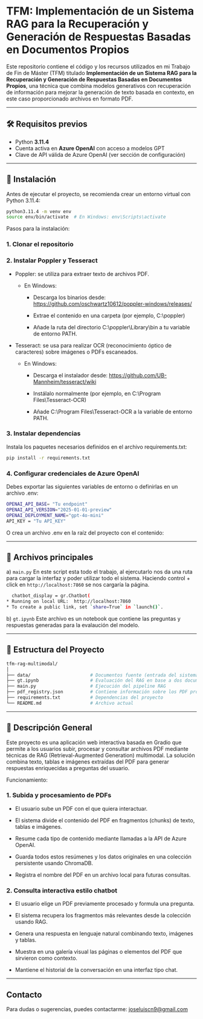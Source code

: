 # TFM: Implementación de un Sistema RAG para la Recuperación y Generación de Respuestas Basadas en Documentos Propios

Este repositorio contiene el código y los recursos utilizados en mi Trabajo de Fin de Máster (TFM) titulado **Implementación de un Sistema RAG para la Recuperación y Generación de Respuestas Basadas en Documentos Propios**, una técnica que combina modelos generativos con recuperación de información para mejorar la generación de texto basada en contexto, en este caso proporcionado archivos en formato PDF.

---

## 🛠 Requisitos previos

- Python **3.11.4**
- Cuenta activa en **Azure OpenAI** con acceso a modelos GPT
- Clave de API válida de Azure OpenAI (ver sección de configuración)

---

## 🚀 Instalación

Antes de ejecutar el proyecto, se recomienda crear un entorno virtual con Python 3.11.4:

```bash
python3.11.4 -m venv env
source env/bin/activate  # En Windows: env\Scripts\activate
```
Pasos para la instalación:
### 1. Clonar el repositorio

### 2. Instalar Poppler y Tesseract
- Poppler: se utiliza para extraer texto de archivos PDF.
  - En Windows:
     - Descarga los binarios desde: https://github.com/oschwartz10612/poppler-windows/releases/
      
     - Extrae el contenido en una carpeta (por ejemplo, C:\poppler)
      
     - Añade la ruta del directorio C:\poppler\Library\bin a tu variable de entorno PATH.
   
- Tesseract: se usa para realizar OCR (reconocimiento óptico de caracteres) sobre imágenes o PDFs escaneados.
  - En Windows:
     - Descarga el instalador desde: https://github.com/UB-Mannheim/tesseract/wiki
      
     - Instálalo normalmente (por ejemplo, en C:\Program Files\Tesseract-OCR)
      
     - Añade C:\Program Files\Tesseract-OCR a la variable de entorno PATH.

### 3. Instalar dependencias
Instala los paquetes necesarios definidos en el archivo requirements.txt:
```bash
pip install -r requirements.txt
```

### 4. Configurar credenciales de Azure OpenAI
Debes exportar las siguientes variables de entorno o definirlas en un archivo .env:
```bash
OPENAI_API_BASE= "Tu endpoint"
OPENAI_API_VERSION="2025-01-01-preview"
OPENAI_DEPLOYMENT_NAME="gpt-4o-mini"
API_KEY = "Tu API_KEY"
```
O crea un archivo .env en la raíz del proyecto con el contenido:

---

## 📄 Archivos principales
a) ```main.py```
En este script esta todo el trabajo, al ejercutarlo nos da una ruta para cargar la interfaz y poder utilizar todo el sistema. Haciendo control + click en ```http://localhost:7860``` se nos cargaría la página.
```bash
  chatbot_display = gr.Chatbot(
* Running on local URL:  http://localhost:7860
* To create a public link, set `share=True` in `launch()`.
```

b) ```gt.ipynb```
Este archivo es un notebook que contiene las preguntas y respuestas generadas para la evalaución del modelo.


---

## 📁 Estructura del Proyecto
```bash
tfm-rag-multimodal/
│
├── data/                      # Documentos fuente (entrada del sistema)
├── gt.ipynb                   # Evaluación del RAG en base a dos documentos
├── main.py                    # Ejecución del pipeline RAG
├── pdf_registry.json          # Contiene información sobre los PDF procesados
├── requirements.txt           # Dependencias del proyecto
└── README.md                  # Archivo actual
```
---

## 🧠 Descripción General
Este proyecto es una aplicación web interactiva basada en Gradio que permite a los usuarios subir, procesar y consultar archivos PDF mediante técnicas de RAG (Retrieval-Augmented Generation) multimodal. La solución combina texto, tablas e imágenes extraídas del PDF para generar respuestas enriquecidas a preguntas del usuario.

Funcionamiento:
### 1. Subida y procesamiento de PDFs
- El usuario sube un PDF con el que quiera interactuar.

- El sistema divide el contenido del PDF en fragmentos (chunks) de texto, tablas e imágenes.

- Resume cada tipo de contenido mediante llamadas a la API de Azure OpenAI.

- Guarda todos estos resúmenes y los datos originales en una colección persistente usando ChromaDB.

- Registra el nombre del PDF en un archivo local para futuras consultas.

### 2. Consulta interactiva estilo chatbot
- El usuario elige un PDF previamente procesado y formula una pregunta.

- El sistema recupera los fragmentos más relevantes desde la colección usando RAG.

- Genera una respuesta en lenguaje natural combinando texto, imágenes y tablas.

- Muestra en una galería visual las páginas o elementos del PDF que sirvieron como contexto.

- Mantiene el historial de la conversación en una interfaz tipo chat.

---

## Contacto
Para dudas o sugerencias, puedes contactarme: joseluiscn9@gmail.com
